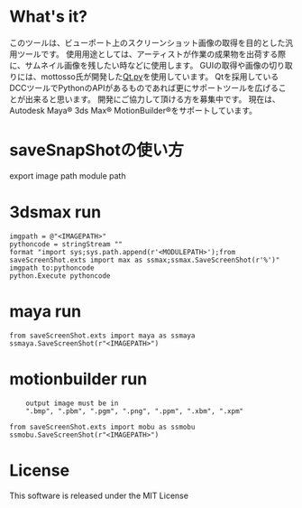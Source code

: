 # What's it?

このツールは、ビューポート上のスクリーンショット画像の取得を目的とした汎用ツールです。
使用用途としては、アーティストが作業の成果物を出荷する際に、サムネイル画像を残したい時などに使用します。
GUIの取得や画像の切り取りには、mottosso氏が開発した[Qt.py](https://github.com/mottosso/Qt.py)を使用しています。
Qtを採用しているDCCツールでPythonのAPIがあるものであれば更にサポートツールを広げることが出来ると思います。
開発にご協力して頂ける方を募集中です。
現在は、Autodesk Maya® 3ds Max® MotionBuilder®をサポートしています。


# saveSnapShotの使い方


<IMAGEPATH> export image path
<MODULEPATH> module path

# 3dsmax run

```
imgpath = @"<IMAGEPATH>"
pythoncode = stringStream ""
format "import sys;sys.path.append(r'<MODULEPATH>');from saveScreenShot.exts import max as ssmax;ssmax.SaveScreenShot(r'%')" imgpath to:pythoncode
python.Execute pythoncode
```

# maya run

```
from saveScreenShot.exts import maya as ssmaya
ssmaya.SaveScreenShot(r"<IMAGEPATH>")
```

# motionbuilder run

```
    output image must be in
    ".bmp", ".pbm", ".pgm", ".png", ".ppm", ".xbm", ".xpm" 
```

```
from saveScreenShot.exts import mobu as ssmobu
ssmobu.SaveScreenShot(r"<IMAGEPATH>")
```
# License

This software is released under the MIT License
